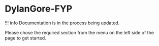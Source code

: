 # DylanGore-FYP

<!-- prettier-ignore -->
!!! info
    Documentation is in the process being updated.

Please chose the required section from the menu on the left side of the page to get started.
